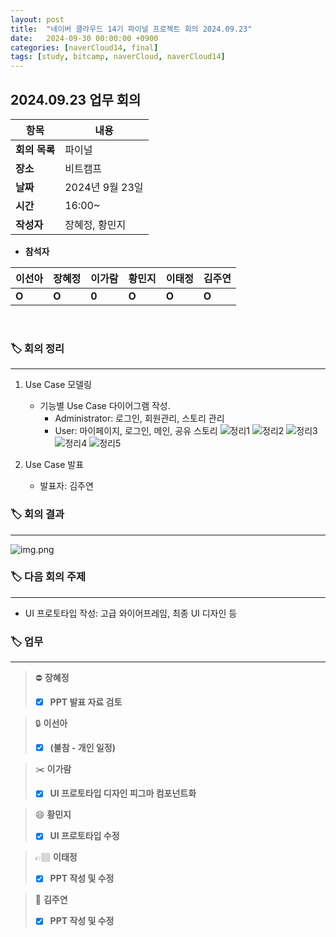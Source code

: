 ```yaml
---
layout: post
title:  "네이버 클라우드 14기 파이널 프로젝트 회의 2024.09.23"
date:   2024-09-30 00:00:00 +0900
categories: [naverCloud14, final]
tags: [study, bitcamp, naverCloud, naverCloud14]
---
```


## 2024.09.23 업무 회의

| **항목**    | **내용**     |
|-----------|------------|
| **회의 목록** | 파이널        |
| **장소**    | 비트캠프       |
| **날짜**    | 2024년 9월 23일 |
| **시간**    | 16:00~     |
| **작성자**   | 장혜정, 황민지     |

- **참석자**

| **이선아** | **장혜정** | **이가람** | **황민지** | **이태정** | **김주연**                            |
|---------|---------|---------|---------|---------|------------------------------------|
| **O**       | **O**       | **0**   | **O**       | **O**       | **O** |

<br>

### 🏷️ 회의 정리

---

1. Use Case 모델링
   - 기능별 Use Case 다이어그램 작성.
     - Administrator: 로그인, 회원관리, 스토리 관리 
     - User: 마이페이지, 로그인, 메인, 공유 스토리
      ![정리1](img/20240923/img1.png)
      ![정리2](img/20240923/img2.png)
      ![정리3](img/20240923/img3.png)
      ![정리4](img/20240923/img4.png)
      ![정리5](img/20240923/img5.png)

2. Use Case 발표
   - 발표자: 김주연


### 🏷️ 회의 결과

---

![img.png](img/20240923/usecase.png)

### 🏷️ 다음 회의 주제

---

- UI 프로토타입 작성: 고급 와이어프레임, 최종 UI 디자인 등


### 🏷️ 업무

[// 체크박스]: # ([ ], [x])

---

>⛔
**장혜정**
>- [x]  **PPT 발표 자료 검토**

>🔒
**이선아**
>- [x]  **(불참 - 개인 일정)**

>✂️
**이가람**
>- [x]  **UI 프로토타입 디자인 피그마 컴포넌트화**

>😄
**황민지**
>- [x]  **UI 프로토타입 수정**

>👉🏽
**이태정**
>- [x]  **PPT 작성 및 수정**

>📖
**김주연**
>- [x]  **PPT 작성 및 수정**